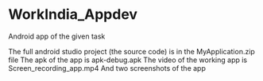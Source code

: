 # WorkIndia_Appdev
Android app of the given task

The full android studio project (the source code) is in the MyApplication.zip file
The apk of the app is apk-debug.apk
The video of the working app is Screen_recording_app.mp4
And two screenshots of the app
